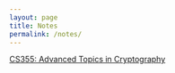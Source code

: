 ```yaml
---
layout: page
title: Notes
permalink: /notes/
---
```


<a href="/lecture-notes.pdf">CS355: Advanced Topics in Cryptography</a>
